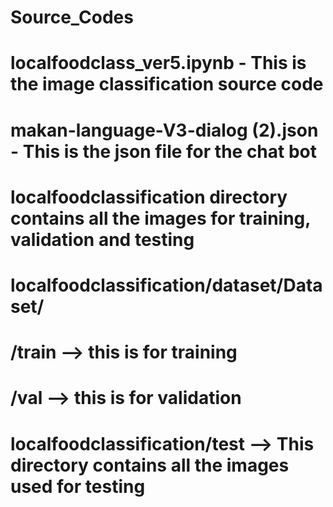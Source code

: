 # Source_Codes
# localfoodclass_ver5.ipynb - This is the image classification source code
# makan-language-V3-dialog (2).json - This is the json file for the chat bot
# localfoodclassification directory contains all the images for training, validation and testing
# localfoodclassification/dataset/Dataset/
#					 /train --> this is for training
#                                        /val --> this is for validation
# localfoodclassification/test  --> This directory contains all the images used for testing           